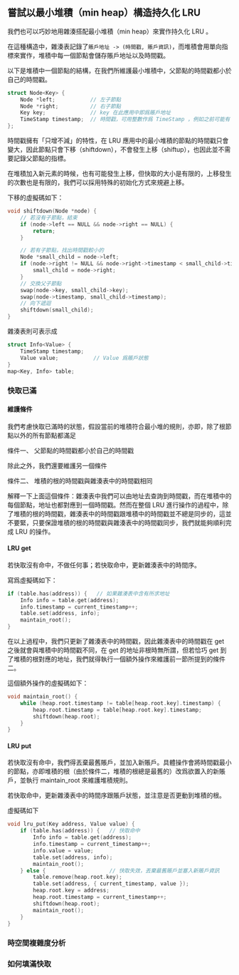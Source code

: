 ## 嘗試以最小堆積（min heap）構造持久化 LRU

我們也可以巧妙地用雜湊搭配最小堆積（min heap）來實作持久化 LRU 。

在這種構造中，雜湊表記錄了`賬戶地址 -> (時間戳, 賬戶資訊)`，而堆積會用單向指標來實作，堆積中每一個節點會儲存賬戶地址以及時間戳。

以下是堆積中一個節點的結構，在我們所維護最小堆積中，父節點的時間戳都小於自己的時間戳。

``` cpp
struct Node<Key> {
    Node *left;           // 左子節點
    Node *right;          // 右子節點
    Key key;              // key 在此應用中即爲賬戶地址
    TimeStamp timestamp;  // 時間戳，可用整數作爲 TimeStamp ，例如之前可能有 using TimeStamp = int;
};
```

時間戳擁有「只增不減」的特性，在 LRU 應用中的最小堆積的節點的時間戳只會變大，因此節點只會下移（shiftdown），不會發生上移（shiftup），也因此並不需要記錄父節點的指標。

在堆積加入新元素的時候，也有可能發生上移，但快取的大小是有限的，上移發生的次數也是有限的，我們可以採用特殊的初始化方式來規避上移。

下移的虛擬碼如下：

``` cpp
void shiftdown(Node *node) {
    // 若沒有子節點，結束
    if (node->left == NULL && node->right == NULL) {
        return;
    }

    // 若有子節點，找出時間戳較小的
    Node *small_child = node->left;
    if (node->right != NULL && node->right->timestamp < small_child->timestamp) {
        small_child = node->right;
    }
    // 交換父子節點
    swap(node->key, small_child->key);
    swap(node->timestamp, small_child->timestamp);
    // 向下遞迴
    shiftdown(small_child);
}
```

雜湊表則可表示成

``` cpp
struct Info<Value> {
    TimeStamp timestamp;
    Value value;           // Value 爲賬戶狀態
}
map<Key, Info> table;
```

### 快取已滿

#### 維護條件

我們考慮快取已滿時的狀態，假設當前的堆積符合最小堆的規則，亦即，除了根節點以外的所有節點都滿足

條件一、 父節點的時間戳都小於自己的時間戳

除此之外，我們還要維護另一個條件

條件二、 堆積的根的時間戳與雜湊表中的時間戳相同

解釋一下上面這個條件：雜湊表中我們可以由地址去查詢到時間戳，而在堆積中的每個節點，地址也都對應到一個時間戳。然而在整個 LRU 進行操作的過程中，除了堆積的根的時間戳，雜湊表中的時間戳跟堆積中的時間戳並不總是同步的，這並不要緊，只要保證堆積的根的時間戳與雜湊表中的時間戳同步，我們就能夠順利完成 LRU 的操作。

#### LRU get

若快取沒有命中，不做任何事；若快取命中，更新雜湊表中的時間序。

寫爲虛擬碼如下：
``` cpp
if (table.has(address)) {   // 如果雜湊表中含有所求地址
    Info info = table.get(address);
    info.timestamp = current_timestamp++;
    table.set(address, info);
    maintain_root();
}
```

在以上過程中，我們只更新了雜湊表中的時間戳，因此雜湊表中的時間戳在 get 之後就會與堆積中的時間戳不同，在 get 的地址非根時無所謂，但若恰巧 get 到了堆積的根對應的地址，我們就得執行一個額外操作來維護前一節所提到的條件二。

這個額外操作的虛擬碼如下：

``` cpp
void maintain_root() {
    while (heap.root.timestamp != table[heap.root.key].timestamp) {
        heap.root.timestamp = table[heap.root.key].timestamp;
        shiftdown(heap.root);
    }
}
```

#### LRU put

若快取沒有命中，我們得丟棄最舊賬戶，並加入新賬戶。具體操作會將時間戳最小的節點，亦即堆積的根（由於條件二，堆積的根總是最舊的）改爲欲置入的新賬戶，並執行 maintain\_root 來維護堆積規則。

若快取命中，更新雜湊表中的時間序跟賬戶狀態，並注意是否更動到堆積的根。

虛擬碼如下

``` cpp
void lru_put(Key address, Value value) {
    if (table.has(address)) {   // 快取命中
        Info info = table.get(address);
        info.timestamp = current_timestamp++;
        info.value = value;
        table.set(address, info);
        maintain_root();
    } else {                    // 快取失效，丟棄最舊賬戶並塞入新賬戶資訊
        table.remove(heap.root.key);
        table.set(address, { current_timestamp, value });
        heap.root.key = address;
        heap.root.timestamp = current_timestamp++;
        shiftdown(heap.root);
        maintain_root();
    }
}
```

### 時空間複雜度分析
### 如何填滿快取